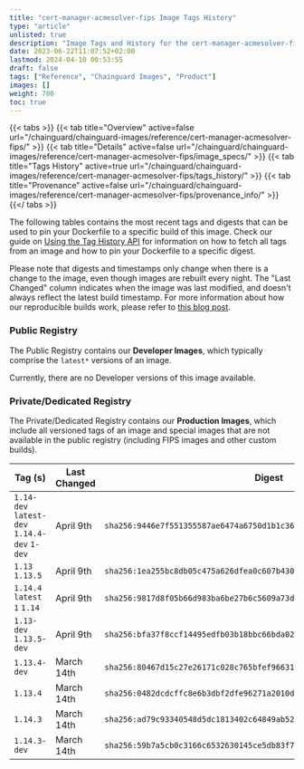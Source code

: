 ```yaml
---
title: "cert-manager-acmesolver-fips Image Tags History"
type: "article"
unlisted: true
description: "Image Tags and History for the cert-manager-acmesolver-fips Chainguard Image"
date: 2023-06-22T11:07:52+02:00
lastmod: 2024-04-10 00:53:55
draft: false
tags: ["Reference", "Chainguard Images", "Product"]
images: []
weight: 700
toc: true
---
```


{{< tabs >}}
{{< tab title="Overview" active=false url="/chainguard/chainguard-images/reference/cert-manager-acmesolver-fips/" >}}
{{< tab title="Details" active=false url="/chainguard/chainguard-images/reference/cert-manager-acmesolver-fips/image_specs/" >}}
{{< tab title="Tags History" active=true url="/chainguard/chainguard-images/reference/cert-manager-acmesolver-fips/tags_history/" >}}
{{< tab title="Provenance" active=false url="/chainguard/chainguard-images/reference/cert-manager-acmesolver-fips/provenance_info/" >}}
{{</ tabs >}}

The following tables contains the most recent tags and digests that can be used to pin your Dockerfile to a specific build of this image. Check our guide on [Using the Tag History API](/chainguard/chainguard-images/using-the-tag-history-api/) for information on how to fetch all tags from an image and how to pin your Dockerfile to a specific digest.

Please note that digests and timestamps only change when there is a change to the image, even though images are rebuilt every night. The "Last Changed" column indicates when the image was last modified, and doesn't always reflect the latest build timestamp. For more information about how our reproducible builds work, please refer to [this blog post](https://www.chainguard.dev/unchained/reproducing-chainguards-reproducible-image-builds).

### Public Registry
The Public Registry contains our **Developer Images**, which typically comprise the `latest*` versions of an image.

Currently, there are no Developer versions of this image available.

### Private/Dedicated Registry
The Private/Dedicated Registry contains our **Production Images**, which include all versioned tags of an image and special images that are not available in the public registry (including FIPS images and other custom builds).

| Tag (s)                                       | Last Changed | Digest                                                                    |
|-----------------------------------------------|--------------|---------------------------------------------------------------------------|
|  `1.14-dev` `latest-dev` `1.14.4-dev` `1-dev` | April 9th    | `sha256:9446e7f551355587ae6474a6750d1b1c36febe02205ebd0e8efebf41b99966bf` |
|  `1.13` `1.13.5`                              | April 9th    | `sha256:1ea255bc8db05c475a626dfea0c607b430779ae39918b1a6bd6f6ea594366334` |
|  `1.14.4` `latest` `1` `1.14`                 | April 9th    | `sha256:9817d8f05b66d983ba6be27b6c5609a73d1a3117260671a7ae2c866cf0f1d575` |
|  `1.13-dev` `1.13.5-dev`                      | April 9th    | `sha256:bfa37f8ccf14495edfb03b18bbc66bda02e7371f6fb418e70a97bcc62f91f729` |
|  `1.13.4-dev`                                 | March 14th   | `sha256:80467d15c27e26171c028c765bfef96631eaaa5106936fe3014275fe7cbde5e1` |
|  `1.13.4`                                     | March 14th   | `sha256:0482dcdcffc8e6b3dbf2dfe96271a2010d62611358b80627930f6c983ce0c2cb` |
|  `1.14.3`                                     | March 14th   | `sha256:ad79c93340548d5dc1813402c64849ab52a9b46a11d8c4f4a6b49b1e74854115` |
|  `1.14.3-dev`                                 | March 14th   | `sha256:59b7a5cb0c3166c6532630145ce5db83f79af87b2b569060c1d84078cb9a8638` |

